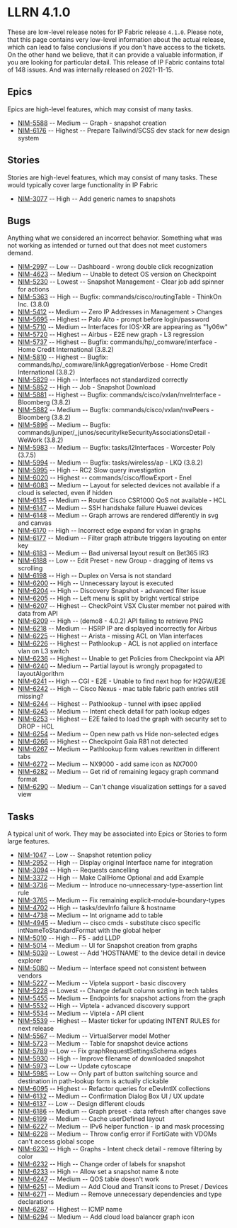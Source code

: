 # LLRN 4.1.0

These are low-level release notes for IP Fabric release `4.1.0`. Please note, that this page contains very low-level information about the actual release, which can lead to false conclusions if you don't have access to the tickets. On the other hand we believe, that it can provide a valuable information, if you are looking for particular detail. This release of IP Fabric contains total of 148 issues. And was internally released on 2021-11-15.

## Epics

Epics are high-level features, which may consist of many tasks.

- [NIM-5588](https://ipfabric.atlassian.net/browse/NIM-5588) -- Medium -- Graph - snapshot creation
- [NIM-6176](https://ipfabric.atlassian.net/browse/NIM-6176) -- Highest -- Prepare Tailwind/SCSS dev stack for new design system

## Stories

Stories are high-level features, which may consist of many tasks. These would typically cover large functionality in IP Fabric

- [NIM-3077](https://ipfabric.atlassian.net/browse/NIM-3077) -- High -- Add generic names to snapshots

## Bugs

Anything what we considered an incorrect behavior. Something what was not working as intended or turned out that does not meet customers demand.

- [NIM-2997](https://ipfabric.atlassian.net/browse/NIM-2997) -- Low -- Dashboard - wrong double click recognization
- [NIM-4623](https://ipfabric.atlassian.net/browse/NIM-4623) -- Medium -- Unable to detect OS version on Checkpoint
- [NIM-5230](https://ipfabric.atlassian.net/browse/NIM-5230) -- Lowest -- Snapshot Management - Clear job add spinner for actions
- [NIM-5363](https://ipfabric.atlassian.net/browse/NIM-5363) -- High -- Bugfix: commands/cisco/routingTable - ThinkOn Inc. (3.8.0)
- [NIM-5412](https://ipfabric.atlassian.net/browse/NIM-5412) -- Medium -- Zero IP Addresses in Management > Changes
- [NIM-5695](https://ipfabric.atlassian.net/browse/NIM-5695) -- Highest -- Palo Alto - prompt before login/password
- [NIM-5710](https://ipfabric.atlassian.net/browse/NIM-5710) -- Medium -- Interfaces for IOS-XR are appearing as "1y06w"
- [NIM-5720](https://ipfabric.atlassian.net/browse/NIM-5720) -- Highest -- Airbus - E2E new graph - L3 regression
- [NIM-5737](https://ipfabric.atlassian.net/browse/NIM-5737) -- Highest -- Bugfix: commands/hp/_comware/interface - Home Credit International (3.8.2)
- [NIM-5810](https://ipfabric.atlassian.net/browse/NIM-5810) -- Highest -- Bugfix: commands/hp/_comware/linkAggregationVerbose - Home Credit International (3.8.2)
- [NIM-5829](https://ipfabric.atlassian.net/browse/NIM-5829) -- High -- Interfaces not standardized correctly
- [NIM-5852](https://ipfabric.atlassian.net/browse/NIM-5852) -- High -- Job - Snapshot Download
- [NIM-5881](https://ipfabric.atlassian.net/browse/NIM-5881) -- Highest -- Bugfix: commands/cisco/vxlan/nveInterface - Bloomberg (3.8.2)
- [NIM-5882](https://ipfabric.atlassian.net/browse/NIM-5882) -- Medium -- Bugfix: commands/cisco/vxlan/nvePeers - Bloomberg (3.8.2)
- [NIM-5896](https://ipfabric.atlassian.net/browse/NIM-5896) -- Medium -- Bugfix: commands/juniper/_junos/securityIkeSecurityAssociationsDetail - WeWork (3.8.2)
- [NIM-5983](https://ipfabric.atlassian.net/browse/NIM-5983) -- Medium -- Bugfix: tasks/l2Interfaces - Worcester Poly (3.7.5)
- [NIM-5994](https://ipfabric.atlassian.net/browse/NIM-5994) -- Medium -- Bugfix: tasks/wireless/ap - LKQ (3.8.2)
- [NIM-5995](https://ipfabric.atlassian.net/browse/NIM-5995) -- High -- RC2 Slow query investigation
- [NIM-6020](https://ipfabric.atlassian.net/browse/NIM-6020) -- Highest -- commands/cisco/flowExport - Enel
- [NIM-6083](https://ipfabric.atlassian.net/browse/NIM-6083) -- Medium -- Layout for selected devices not available if a cloud is selected, even if hidden
- [NIM-6135](https://ipfabric.atlassian.net/browse/NIM-6135) -- Medium -- Router Cisco CSR1000 QoS not available - HCL
- [NIM-6147](https://ipfabric.atlassian.net/browse/NIM-6147) -- Medium -- SSH handshake failure Huawei devices
- [NIM-6148](https://ipfabric.atlassian.net/browse/NIM-6148) -- Medium -- Graph arrows are rendered differently in svg and canvas
- [NIM-6170](https://ipfabric.atlassian.net/browse/NIM-6170) -- High -- Incorrect edge expand for vxlan in graphs
- [NIM-6177](https://ipfabric.atlassian.net/browse/NIM-6177) -- Medium -- Filter graph attribute triggers layouting on enter key
- [NIM-6183](https://ipfabric.atlassian.net/browse/NIM-6183) -- Medium -- Bad universal layout result on Bet365 IR3
- [NIM-6188](https://ipfabric.atlassian.net/browse/NIM-6188) -- Low -- Edit Preset - new Group - dragging of items vs scrolling
- [NIM-6198](https://ipfabric.atlassian.net/browse/NIM-6198) -- High -- Duplex on Versa is not standard
- [NIM-6200](https://ipfabric.atlassian.net/browse/NIM-6200) -- High -- Unnecessary layout is executed
- [NIM-6204](https://ipfabric.atlassian.net/browse/NIM-6204) -- High -- Discovery Snapshot - advanced filter issue
- [NIM-6205](https://ipfabric.atlassian.net/browse/NIM-6205) -- High -- Left menu is split by bright vertical stripe
- [NIM-6207](https://ipfabric.atlassian.net/browse/NIM-6207) -- Highest -- CheckPoint VSX Cluster member not paired with data from API
- [NIM-6209](https://ipfabric.atlassian.net/browse/NIM-6209) -- High -- (demo8 - 4.0.2) API failing to retrieve PNG
- [NIM-6218](https://ipfabric.atlassian.net/browse/NIM-6218) -- Medium -- HSRP IP are displayed incorrectly for Airbus
- [NIM-6225](https://ipfabric.atlassian.net/browse/NIM-6225) -- Highest -- Arista - missing ACL on Vlan interfaces
- [NIM-6226](https://ipfabric.atlassian.net/browse/NIM-6226) -- Highest -- Pathlookup - ACL is not applied on interface vlan on L3 switch
- [NIM-6236](https://ipfabric.atlassian.net/browse/NIM-6236) -- Highest -- Unable to get Policies from Checkpoint via API
- [NIM-6240](https://ipfabric.atlassian.net/browse/NIM-6240) -- Medium -- Partial layout is wrongly propagated to layoutAlgorithm
- [NIM-6241](https://ipfabric.atlassian.net/browse/NIM-6241) -- High -- CGI - E2E - Unable to find next hop for H2GW/E2E
- [NIM-6242](https://ipfabric.atlassian.net/browse/NIM-6242) -- High -- Cisco Nexus - mac table fabric path entries still missing?
- [NIM-6244](https://ipfabric.atlassian.net/browse/NIM-6244) -- Highest -- Pathlookup - tunnel with ipsec applied
- [NIM-6245](https://ipfabric.atlassian.net/browse/NIM-6245) -- Medium -- Intent check detail for path lookup edges
- [NIM-6253](https://ipfabric.atlassian.net/browse/NIM-6253) -- Highest -- E2E failed to load the graph with security set to DROP - HCL
- [NIM-6254](https://ipfabric.atlassian.net/browse/NIM-6254) -- Medium -- Open new path vs Hide non-selected edges
- [NIM-6266](https://ipfabric.atlassian.net/browse/NIM-6266) -- Highest -- Checkpoint Gaia R81 not detected
- [NIM-6267](https://ipfabric.atlassian.net/browse/NIM-6267) -- Medium -- Pathlookup form values rewritten in different tabs
- [NIM-6272](https://ipfabric.atlassian.net/browse/NIM-6272) -- Medium -- NX9000 - add same icon as NX7000
- [NIM-6282](https://ipfabric.atlassian.net/browse/NIM-6282) -- Medium -- Get rid of remaining legacy graph command format
- [NIM-6290](https://ipfabric.atlassian.net/browse/NIM-6290) -- Medium -- Can't change visualization settings for a saved view

## Tasks

A typical unit of work. They may be associated into Epics or Stories to form large features.

- [NIM-1047](https://ipfabric.atlassian.net/browse/NIM-1047) -- Low -- Snapshot retention policy
- [NIM-2952](https://ipfabric.atlassian.net/browse/NIM-2952) -- High -- Display original Interface name for integration
- [NIM-3094](https://ipfabric.atlassian.net/browse/NIM-3094) -- High -- Requests cancelling
- [NIM-3372](https://ipfabric.atlassian.net/browse/NIM-3372) -- High -- Make CallHome Optional and add Example
- [NIM-3736](https://ipfabric.atlassian.net/browse/NIM-3736) -- Medium -- Introduce no-unnecessary-type-assertion lint rule
- [NIM-3765](https://ipfabric.atlassian.net/browse/NIM-3765) -- Medium -- Fix remaining explicit-module-boundary-types
- [NIM-4702](https://ipfabric.atlassian.net/browse/NIM-4702) -- High -- tasks/devInfo failure & hostname
- [NIM-4738](https://ipfabric.atlassian.net/browse/NIM-4738) -- Medium -- Int origname add to table
- [NIM-4945](https://ipfabric.atlassian.net/browse/NIM-4945) -- Medium -- cisco cmds - substitute cisco specific intNameToStandardFormat with the global helper
- [NIM-5010](https://ipfabric.atlassian.net/browse/NIM-5010) -- High -- F5 - add LLDP
- [NIM-5014](https://ipfabric.atlassian.net/browse/NIM-5014) -- Medium -- UI for Snapshot creation from graphs
- [NIM-5039](https://ipfabric.atlassian.net/browse/NIM-5039) -- Lowest -- Add 'HOSTNAME' to the device detail in device explorer
- [NIM-5080](https://ipfabric.atlassian.net/browse/NIM-5080) -- Medium -- Interface speed not consistent between vendors
- [NIM-5227](https://ipfabric.atlassian.net/browse/NIM-5227) -- Medium -- Viptela support - basic discovery
- [NIM-5228](https://ipfabric.atlassian.net/browse/NIM-5228) -- Lowest -- Change default column sorting in tech tables
- [NIM-5455](https://ipfabric.atlassian.net/browse/NIM-5455) -- Medium -- Endpoints for snapshot actions from the graph
- [NIM-5532](https://ipfabric.atlassian.net/browse/NIM-5532) -- High -- Viptela - advanced discovery support
- [NIM-5534](https://ipfabric.atlassian.net/browse/NIM-5534) -- Medium -- Viptela - API client
- [NIM-5539](https://ipfabric.atlassian.net/browse/NIM-5539) -- Highest -- Master ticker for updating INTENT RULES for next release
- [NIM-5567](https://ipfabric.atlassian.net/browse/NIM-5567) -- Medium -- VirtualServer model Mother
- [NIM-5723](https://ipfabric.atlassian.net/browse/NIM-5723) -- Medium -- Table for snapshot device actions
- [NIM-5789](https://ipfabric.atlassian.net/browse/NIM-5789) -- Low -- Fix graphRequestSettingsSchema.edges
- [NIM-5930](https://ipfabric.atlassian.net/browse/NIM-5930) -- High -- Improve filename of downloaded snapshot
- [NIM-5973](https://ipfabric.atlassian.net/browse/NIM-5973) -- Low -- Update cytoscape
- [NIM-5985](https://ipfabric.atlassian.net/browse/NIM-5985) -- Low -- Only part of button switching source and destination in path-lookup form is actually clickable
- [NIM-6095](https://ipfabric.atlassian.net/browse/NIM-6095) -- Highest -- Refactor queries for eDevIntlX collections
- [NIM-6132](https://ipfabric.atlassian.net/browse/NIM-6132) -- Medium -- Confirmation Dialog Box UI / UX update
- [NIM-6137](https://ipfabric.atlassian.net/browse/NIM-6137) -- Low -- Design different clouds
- [NIM-6186](https://ipfabric.atlassian.net/browse/NIM-6186) -- Medium -- Graph preset - data refresh after changes save
- [NIM-6199](https://ipfabric.atlassian.net/browse/NIM-6199) -- Medium -- Cache userDefined layout
- [NIM-6227](https://ipfabric.atlassian.net/browse/NIM-6227) -- Medium -- IPv6 helper function - ip and mask processing
- [NIM-6228](https://ipfabric.atlassian.net/browse/NIM-6228) -- Medium -- Throw config error if FortiGate with VDOMs can't access global scope
- [NIM-6230](https://ipfabric.atlassian.net/browse/NIM-6230) -- High -- Graphs - Intent check detail - remove filtering by color
- [NIM-6232](https://ipfabric.atlassian.net/browse/NIM-6232) -- High -- Change order of labels for snapshot
- [NIM-6233](https://ipfabric.atlassian.net/browse/NIM-6233) -- High -- Allow set a snapshot name & note
- [NIM-6247](https://ipfabric.atlassian.net/browse/NIM-6247) -- Medium -- QOS table doesn't work
- [NIM-6251](https://ipfabric.atlassian.net/browse/NIM-6251) -- Medium -- Add Cloud and Transit icons to Preset / Devices
- [NIM-6271](https://ipfabric.atlassian.net/browse/NIM-6271) -- Medium -- Remove unnecessary dependencies and type declarations
- [NIM-6287](https://ipfabric.atlassian.net/browse/NIM-6287) -- Highest -- ICMP name
- [NIM-6294](https://ipfabric.atlassian.net/browse/NIM-6294) -- Medium -- Add cloud load balancer graph icon
